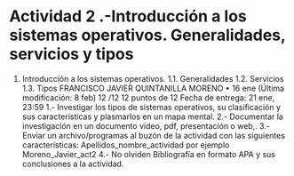 # Actividad 2 .-Introducción a los sistemas operativos. Generalidades, servicios y tipos
1.	Introducción a los sistemas operativos. 
1.1.	Generalidades 
1.2.	Servicios 
1.3.	Tipos 
FRANCISCO JAVIER QUINTANILLA MORENO
•
16 ene (Última modificación: 8 feb)
12
/12
12 puntos de 12
Fecha de entrega: 21 ene, 23:59
1.- Investigar los tipos de sistemas operativos, su clasificación y sus características y plasmarlos en un mapa mental.
2.- Documentar la investigación en un documento video, pdf, presentación o web,.
3.- Enviar un archivo/programas al buzón de la actividad con las siguientes características: Apellidos_nombre_actividad por ejemplo Moreno_Javier_act2
4.- No olviden Bibliografía en formato APA y sus conclusiones a la actividad.
